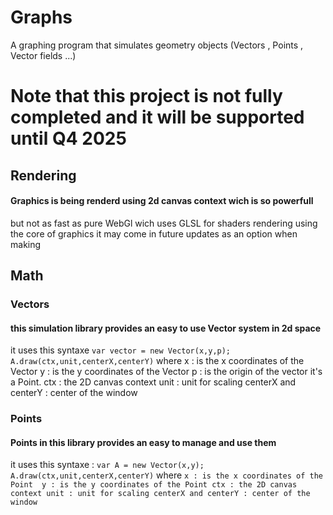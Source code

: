 # Graphs
A graphing program that simulates geometry objects (Vectors , Points , Vector fields ...)
# Note that this project is not fully completed and it will be supported until Q4 2025
## Rendering 
#### Graphics is being renderd using 2d canvas context wich is so powerfull 
but not as fast as pure WebGl wich uses GLSL for shaders rendering using the core of graphics
it may come in future updates as an option when making
## Math
### Vectors
#### this simulation library provides an easy to use Vector system in 2d space
it uses this syntaxe
`
var vector = new Vector(x,y,p);
A.draw(ctx,unit,centerX,centerY)
`
where 
x : is the x coordinates of the Vector 
y : is the y coordinates of the Vector
p : is the origin of the vector it's a Point.
ctx : the 2D canvas context
unit : unit for scaling
centerX and centerY : center of the window

### Points 
#### Points in this library provides an easy to manage and use them
it uses this syntaxe : 
`
var A = new Vector(x,y);
A.draw(ctx,unit,centerX,centerY)
`
where `
x : is the x coordinates of the Point 
y : is the y coordinates of the Point
ctx : the 2D canvas context
unit : unit for scaling
centerX and centerY : center of the window
`
